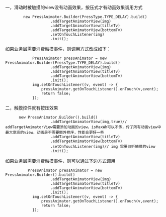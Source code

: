 
一，滑动时被触摸的view没有动画效果，按压式才有动画效果调用方式

            new PressAnimator.Builder(PressType.TYPE_DELAY).build()
                        .addTargetAnimatorView(img)
                        .addTargetAnimatorView(titleTv)
                        .addTargetAnimatorView(bottomTv)
                        .setOnTouchListener(img)
                        .init();
                      
如果业务层需要消费触摸事件，则调用方式改成如下：
           
                
                PressAnimator pressAnimator = new PressAnimator.Builder(PressType.TYPE_DELAY).build()
                        .addTargetAnimatorView(img)
                        .addTargetAnimatorView(titleTv)
                        .addTargetAnimatorView(bottomTv)
                        .init();
                img.setOnTouchListener((v, event) -> {
                    pressAnimator.getOnTouchListener().onTouch(v,event);
                    return false;
                });

二，触摸控件就有按压效果

          new PressAnimator.Builder().build()
                        .addTargetAnimatorView(img,true)// addTargetAnimatorView需要添加动画的view，isMaxWh可以不传，传了所有动画view中最大宽高的view，动画是不需要额外排序，性能会更好一些
                        .addTargetAnimatorView(titleTv)
                        .addTargetAnimatorView(bottomTv)
                        .setOnTouchListener(img)// img 需要监听触摸的view
                        .init();
                        
如果业务层需要消费触摸事件，则可以通过下边方式调用

              PressAnimator pressAnimator = new PressAnimator.Builder().build()
                        .addTargetAnimatorView(img)
                        .addTargetAnimatorView(titleTv)
                        .addTargetAnimatorView(bottomTv)
                        .init();
                img.setOnTouchListener((v, event) -> {
                    pressAnimator.getOnTouchListener().onTouch(v,event);
                    return false;
                });
